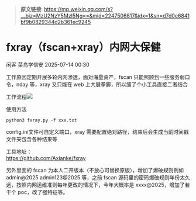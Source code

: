 > **原文链接**: https://mp.weixin.qq.com/s?__biz=MzU2NzY5MzI5Ng==&mid=2247506817&idx=1&sn=d7d0e6841bf9b0829344d2b361ec9245

#  fxray（fscan+xray）内网大保健  
闲客  菜鸟学信安   2025-07-14 00:30  
  
工作原因定期开展多轮内网渗透，面对海量资产，fscan 只能照顾到一些服务弱口令，nday 等，xray 又只能在 web 上大展拳脚，所以缝了个小工具直接二者结合  
  
工作流程![](https://mmbiz.qpic.cn/mmbiz_png/oy4sM7gQoibBjHNsG1s1JNBuhO9clRtGt1HO29N4TYyGXTRqiaQkwg7ms1WpeRNXLiaYVMQLV3mP0S4UgZbr7JAfw/640?wx_fmt=png&from=appmsg&watermark=1 "")  
  
  
使用方法  

```
python3 fxray.py -f xxx.txt

```

  
config.ini文件可自定义端口，xray 需要配置绝对路径，结束后会生成当前时间戳文件夹包含各种结果等  
  
工具地址：  
https://github.com/Axianke/fxray  
  
另外里面的 fscan 为本人二开版本（不放心可替换原版），增加了爆破规则例如 admin@2025 admin123@2025 等，之前 fscan 源码里的密码爆破规则年份太久远，按照内网运维准则每年更改的情况下，今年大概率是 xxxx@2025，增加了若干个 poc，改了强特征等。  
  
  
